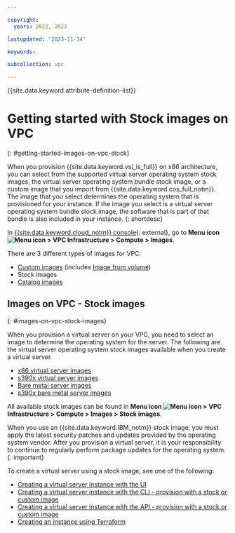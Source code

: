 ```yaml
---

copyright:
  years: 2022, 2023

lastupdated: "2023-11-14"

keywords:

subcollection: vpc

---
```


{{site.data.keyword.attribute-definition-list}}

# Getting started with Stock images on VPC
{: #getting-started-images-on-vpc-stock}

When you provision {{site.data.keyword.vsi_is_full}} on x86 architecture, you can select from the supported virtual server operating system stock images, the virtual server operating system bundle stock image, or a custom image that you import from {{site.data.keyword.cos_full_notm}}. The image that you select determines the operating system that is provisioned for your instance. If the image you select is a virtual server operating system bundle stock image, the software that is part of that bundle is also included in your instance.
{: shortdesc}

In [{{site.data.keyword.cloud_notm}} console](/login){: external}, go to **Menu icon ![Menu icon](../icons/icon_hamburger.svg) > VPC Infrastructure > Compute > Images**.

There are 3 different types of images for VPC.
* [Custom images](/docs/vpc?topic=vpc-planning-custom-images) (includes [Image from volume](/docs/vpc?topic=vpc-image-from-volume-vpc))
* Stock images
* [Catalog images](/docs/vpc?topic=vpc-getting-started-images-on-vpc-catalog)

## Images on VPC - Stock images
{: #images-on-vpc-stock-images}

When you provision a virtual server on your VPC, you need to select an image to determine the operating system for the server. The following are the virtual server operating system stock images available when you create a virtual server.

* [x86 virtual server images](/docs/vpc?topic=vpc-about-images)
* [s390x virtual server images](/docs/vpc?topic=vpc-vsabout-images)
* [Bare metal server images](/docs/vpc?topic=vpc-bare-metal-image)
* [s390x bare metal server images](/docs/vpc?topic=vpc-s390x-bare-metal-images)

All available stock images can be found in **Menu icon ![Menu icon](../icons/icon_hamburger.svg) > VPC Infrastructure > Compute > Images > Stock images**.

When you use an {{site.data.keyword.IBM_notm}} stock image, you must apply the latest security patches and updates provided by the operating system vendor. After you provision a virtual server, it is your responsibility to continue to regularly perform package updates for the operating system.
{: important}

To create a virtual server using a stock image, see one of the following:
* [Creating a virtual server instance with the UI](/docs/vpc?topic=vpc-creating-virtual-servers&interface=ui#creating-virtual-servers-ui)
* [Creating a virtual server instance with the CLI - provision with a stock or custom image](/docs/vpc?topic=vpc-creating-virtual-servers&interface=cli#instance-create-from-image-cli)
* [Creating a virtual server instance with the API - provision with a stock or custom image](/docs/vpc?topic=vpc-creating-virtual-servers&interface=api#create-instance-stock-custom-image-api)
* [Creating an instance using Terraform](/docs/vpc?topic=vpc-creating-virtual-servers&interface=terraform#create-instance-using-terraform)
